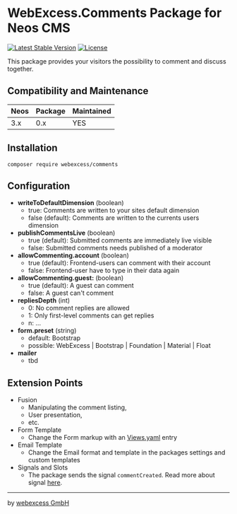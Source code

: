# WebExcess.Comments Package for Neos CMS
[![Latest Stable Version](https://poser.pugx.org/webexcess/comments/v/stable)](https://packagist.org/packages/webexcess/comments)
[![License](https://poser.pugx.org/webexcess/comments/license)](https://packagist.org/packages/webexcess/comments)

This package provides your visitors the possibility to comment and discuss together.

## Compatibility and Maintenance

| Neos | Package | Maintained |
|------|---------|------------|
| 3.x  | 0.x     | YES        |

## Installation
```
composer require webexcess/comments
```

## Configuration
- **writeToDefaultDimension** (boolean)
  - true: Comments are written to your sites default dimension
  - false (default): Comments are written to the currents users dimension
- **publishCommentsLive** (boolean)
  - true (default): Submitted comments are immediately live visible
  - false: Submitted comments needs published of a moderator
- **allowCommenting.account** (boolean)
  - true (default): Frontend-users can comment with their account
  - false: Frontend-user have to type in their data again
- **allowCommenting.guest:** (boolean)
  - true (default): A guest can comment
  - false: A guest can't comment
- **repliesDepth** (int)
  - 0: No comment replies are allowed
  - 1: Only first-level comments can get replies
  - n: ...
- **form.preset** (string)
  - default: Bootstrap
  - possible: WebExcess | Bootstrap | Foundation | Material | Float
- **mailer**
  - tbd


## Extension Points
- Fusion
  - Manipulating the comment listing,
  - User presentation,
  - etc.
- Form Template
  - Change the Form markup with an [Views.yaml](http://flowframework.readthedocs.io/en/stable/TheDefinitiveGuide/PartIII/ModelViewController.html#configuring-views-through-views-yaml) entry
- Email Template
  - Change the Email format and template in the packages settings and custom templates
- Signals and Slots
  - The package sends the signal `commentCreated`. Read more about signal [here](http://flowframework.readthedocs.io/en/stable/TheDefinitiveGuide/PartIII/SignalsAndSlots.html).


------------------------------------------

by [webexcess GmbH](https://webexcess.ch/)